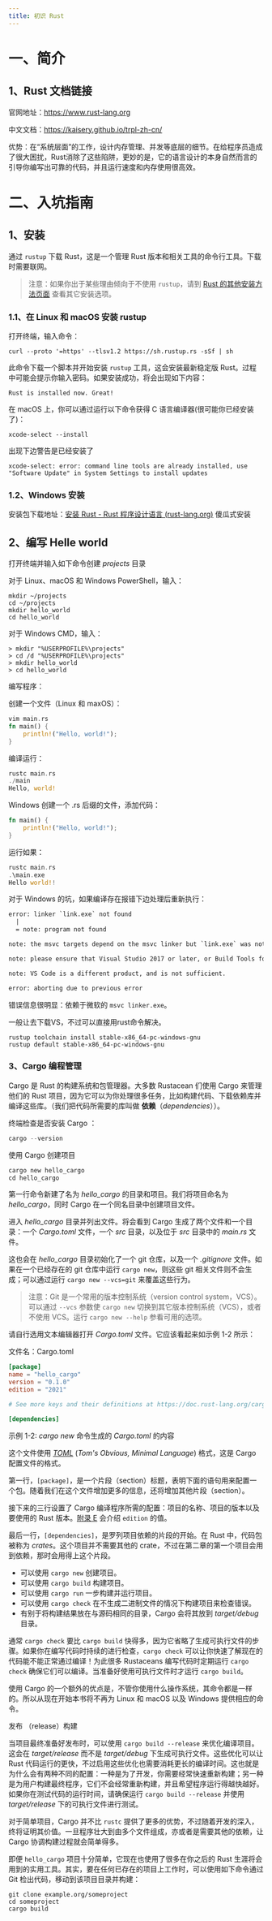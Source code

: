 ```yaml
---
title: 初识 Rust
---
```


# 一、简介

## 1、Rust 文档链接

官网地址：https://www.rust-lang.org

中文文档：https://kaisery.github.io/trpl-zh-cn/

优势：在“系统层面”的工作，设计内存管理、并发等底层的细节。在给程序员造成了很大困扰，Rust消除了这些陷阱，更妙的是，它的语言设计的本身自然而言的引导你编写出可靠的代码，并且运行速度和内存使用很高效。

# 二、入坑指南

## 1、安装

通过 `rustup` 下载 Rust，这是一个管理 Rust 版本和相关工具的命令行工具。下载时需要联网。

> 注意：如果你出于某些理由倾向于不使用 `rustup`，请到 [Rust 的其他安装方法页面](https://forge.rust-lang.org/infra/other-installation-methods.html) 查看其它安装选项。

### 1.1、在 Linux 和 macOS 安装 rustup

打开终端，输入命令：

```shell
curl --proto '=https' --tlsv1.2 https://sh.rustup.rs -sSf | sh
```

此命令下载一个脚本并开始安装 `rustup` 工具，这会安装最新稳定版 Rust。过程中可能会提示你输入密码。如果安装成功，将会出现如下内容：

```shell
Rust is installed now. Great!
```

在 macOS 上，你可以通过运行以下命令获得 C 语言编译器(很可能你已经安装了)：

```shell
xcode-select --install
```

出现下边警告是已经安装了

```shell
xcode-select: error: command line tools are already installed, use "Software Update" in System Settings to install updates
```

### 1.2、Windows 安装

安装包下载地址：[安装 Rust - Rust 程序设计语言 (rust-lang.org)](https://www.rust-lang.org/zh-CN/tools/install) 傻瓜式安装



## 2、编写 Helle world

打开终端并输入如下命令创建 *projects* 目录

对于 Linux、macOS 和 Windows PowerShell，输入：

```shell
mkdir ~/projects
cd ~/projects
mkdir hello_world
cd hello_world
```

对于 Windows CMD，输入：

```doscon
> mkdir "%USERPROFILE%\projects"
> cd /d "%USERPROFILE%\projects"
> mkdir hello_world
> cd hello_world
```

编写程序：

创建一个文件（Linux 和 maxOS）：

```rust
vim main.rs
fn main() {
    println!("Hello, world!");
}
```

编译运行：

```rust
rustc main.rs
./main
Hello, world!
```

Windows 创建一个 .rs 后缀的文件，添加代码：

```rust
fn main() {
    println!("Hello, world!");
}
```

运行如果：

```rust
rustc main.rs
.\main.exe
Hello world!!
```

对于 Windows 的坑，如果编译存在报错下边处理后重新执行：

```dockerfile
error: linker `link.exe` not found
  |
  = note: program not found

note: the msvc targets depend on the msvc linker but `link.exe` was not found

note: please ensure that Visual Studio 2017 or later, or Build Tools for Visual Studio were installed with the Visual C++ option.

note: VS Code is a different product, and is not sufficient.

error: aborting due to previous error
```

错误信息很明显：依赖于微软的 `msvc linker.exe`。

一般让去下载VS，不过可以直接用rust命令解决。

```
rustup toolchain install stable-x86_64-pc-windows-gnu
rustup default stable-x86_64-pc-windows-gnu
```

### 3、Cargo 编程管理

Cargo 是 Rust 的构建系统和包管理器。大多数 Rustacean 们使用 Cargo 来管理他们的 Rust 项目，因为它可以为你处理很多任务，比如构建代码、下载依赖库并编译这些库。（我们把代码所需要的库叫做 **依赖**（*dependencies*））。

终端检查是否安装 Cargo ：

```rust
cargo --version
```

使用 Cargo 创建项目

```rust
cargo new hello_cargo
cd hello_cargo
```

第一行命令新建了名为 *hello_cargo* 的目录和项目。我们将项目命名为 *hello_cargo*，同时 Cargo 在一个同名目录中创建项目文件。

进入 *hello_cargo* 目录并列出文件。将会看到 Cargo 生成了两个文件和一个目录：一个 *Cargo.toml* 文件，一个 *src* 目录，以及位于 *src* 目录中的 *main.rs* 文件。

这也会在 *hello_cargo* 目录初始化了一个 git 仓库，以及一个 *.gitignore* 文件。如果在一个已经存在的 git 仓库中运行 `cargo new`，则这些 git 相关文件则不会生成；可以通过运行 `cargo new --vcs=git` 来覆盖这些行为。

> 注意：Git 是一个常用的版本控制系统（version control system，VCS）。可以通过 `--vcs` 参数使 `cargo new` 切换到其它版本控制系统（VCS），或者不使用 VCS。运行 `cargo new --help` 参看可用的选项。

请自行选用文本编辑器打开 *Cargo.toml* 文件。它应该看起来如示例 1-2 所示：

文件名：Cargo.toml

```toml
[package]
name = "hello_cargo"
version = "0.1.0"
edition = "2021"

# See more keys and their definitions at https://doc.rust-lang.org/cargo/reference/manifest.html

[dependencies]
```

示例 1-2: *cargo new* 命令生成的 *Cargo.toml* 的内容

这个文件使用 [*TOML*](https://toml.io/) (*Tom's Obvious, Minimal Language*) 格式，这是 Cargo 配置文件的格式。

第一行，`[package]`，是一个片段（section）标题，表明下面的语句用来配置一个包。随着我们在这个文件增加更多的信息，还将增加其他片段（section）。

接下来的三行设置了 Cargo 编译程序所需的配置：项目的名称、项目的版本以及要使用的 Rust 版本。[附录 E](https://kaisery.github.io/trpl-zh-cn/appendix-05-editions.html) 会介绍 `edition` 的值。

最后一行，`[dependencies]`，是罗列项目依赖的片段的开始。在 Rust 中，代码包被称为 *crates*。这个项目并不需要其他的 crate，不过在第二章的第一个项目会用到依赖，那时会用得上这个片段。



- 可以使用 `cargo new` 创建项目。
- 可以使用 `cargo build` 构建项目。
- 可以使用 `cargo run` 一步构建并运行项目。
- 可以使用 `cargo check` 在不生成二进制文件的情况下构建项目来检查错误。
- 有别于将构建结果放在与源码相同的目录，Cargo 会将其放到 *target/debug* 目录。

通常 `cargo check` 要比 `cargo build` 快得多，因为它省略了生成可执行文件的步骤。如果你在编写代码时持续的进行检查，`cargo check` 可以让你快速了解现在的代码能不能正常通过编译！为此很多 Rustaceans 编写代码时定期运行 `cargo check` 确保它们可以编译。当准备好使用可执行文件时才运行 `cargo build`。

使用 Cargo 的一个额外的优点是，不管你使用什么操作系统，其命令都是一样的。所以从现在开始本书将不再为 Linux 和 macOS 以及 Windows 提供相应的命令。

发布 （release）构建

当项目最终准备好发布时，可以使用 `cargo build --release` 来优化编译项目。这会在 *target/release* 而不是 *target/debug* 下生成可执行文件。这些优化可以让 Rust 代码运行的更快，不过启用这些优化也需要消耗更长的编译时间。这也就是为什么会有两种不同的配置：一种是为了开发，你需要经常快速重新构建；另一种是为用户构建最终程序，它们不会经常重新构建，并且希望程序运行得越快越好。如果你在测试代码的运行时间，请确保运行 `cargo build --release` 并使用 *target/release* 下的可执行文件进行测试。



对于简单项目，Cargo 并不比 `rustc` 提供了更多的优势，不过随着开发的深入，终将证明其价值。一旦程序壮大到由多个文件组成，亦或者是需要其他的依赖，让 Cargo 协调构建过程就会简单得多。

即便 `hello_cargo` 项目十分简单，它现在也使用了很多在你之后的 Rust 生涯将会用到的实用工具。其实，要在任何已存在的项目上工作时，可以使用如下命令通过 Git 检出代码，移动到该项目目录并构建：

```console
git clone example.org/someproject
cd someproject
cargo build
```

